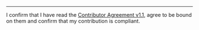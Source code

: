 

______________________________________
I confirm that I have read the [Contributor Agreement v1.1](https://github.com/tegonal/gt/blob/v0.10.2/.github/Contributor%20Agreement.txt), agree to be bound on them and confirm that my contribution is compliant.
